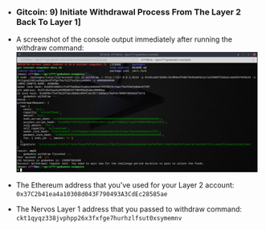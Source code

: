 * ### Gitcoin: 9) Initiate Withdrawal Process From The Layer 2 Back To Layer 1]

* A screenshot of the console output immediately after running the withdraw command:
![Screenshot of widhdraw command](https://github.com/x777/Nervos-Gitconin-Hackaton/blob/main/Initiate%20Withdrawal%20Process%20From%20The%20Layer%202%20Back%20To%20Layer%201/output.png)

* The Ethereum address that you've used for your Layer 2 account:
```0x37C2b41ea4a10308d043F790493A3CdEc28585ae```

* The Nervos Layer 1 address that you passed to withdraw command:
```ckt1qyqz338jvphpp26x3fxfge7hurhzlfsut0xsymemnv```
